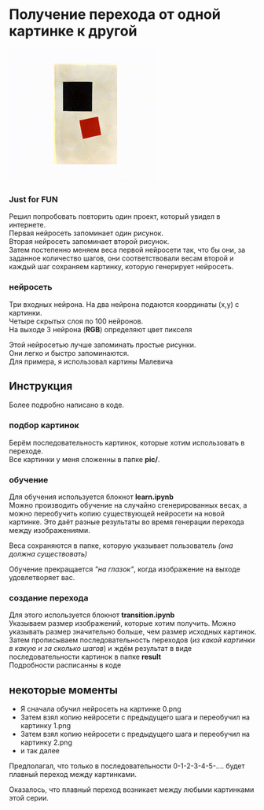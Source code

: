 # Получение перехода от одной картинке к другой

![gif animate](images/ma.gif)     

### Just for FUN
Решил попробовать повторить один проект, который увидел в интернете.    
Первая нейросеть запоминает один рисунок.   
Вторая нейросеть запоминает второй рисунок.    
Затем постепенно меняем веса первой нейросети так, что бы они, за заданное количество шагов, они соответствовали весам второй и каждый шаг сохраняем картинку, которую генерирует нейросеть.    
### нейросеть
Три входных нейрона. На два нейрона подаются координаты (x,y) с картинки.    
Четыре скрытых слоя по 100 нейронов.    
На выходе 3 нейрона (**RGB**) определяют цвет пикселя

Этой нейросетью лучше запоминать простые рисунки.   
Они легко и быстро запоминаются.    
Для примера, я использовал картины Малевича

## Инструкция
Более подробно написано в коде.
### подбор картинок
Берём последовательность картинок, которые хотим использовать в переходе.  
Все картинки у меня сложенны в папке **pic/**. 
### обучение
Для обучения используется блокнот **learn.ipynb**         
Можно производить обучение на случайно сгенерированных весах, а можно переобучить копию существующей нейросети на новой картинке. Это даёт разные результаты во время генерации перехода между изображениями.     
   
Веса сохраняются в папке, которую указывает пользователь *(она должна существовать)*  

Обучение прекращается *"на глазок"*, когда изображение на выходе удовлетворяет вас.     
### создание перехода   
Для этого используется блокнот **transition.ipynb**    
Указываем размер изображений, которые хотим получить. Можно указывать размер значительно больше, чем размер исходных картинок.      
Затем прописываем последовательность переходов (*из какой картинки в какую и за сколько шагов*) и ждём результат в виде последовательности картинок в папке **result**       
Подробности расписанны в коде

## некоторые моменты
- Я сначала обучил нейросеть на картинке 0.png    
- Затем взял копию нейросети с предыдущего шага и переобучил на картинку 1.png 
- Затем взял копию нейросети с предыдущего шага и переобучил на картинку 2.png           
- и так далее

Предполагал, что только в последовательности 0-1-2-3-4-5-.... будет плавный переход между картинками.

Оказалось, что плавный переход возникает между любыми картинками этой серии.
